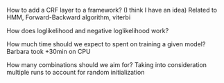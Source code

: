 How to add a CRF layer to a framework? (I think I have an idea)
    Related to HMM, Forward-Backward algorithm, viterbi

How does loglikelihood and negative loglikelihood work?

How much time should we expect to spent on training a given model?
    Barbara took +30min on CPU

How many combinations should we aim for?
    Taking into consideration multiple runs to account for random initialization


